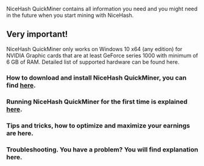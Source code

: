 NiceHash QuickMiner contains all information you need and you might need in the future when you start mining with NiceHash.

## Very important!

NiceHash QuickMiner only works on Windows 10 x64 (any edition) for NVIDIA Graphic cards that are at least GeForce series 1000 with minimum of 6 GB of RAM. Detailed list of supported hardware can be found here.

### How to download and install NiceHash QuickMiner, you can find [here](https://github.com/nicehash/NiceHashQuickMiner/wiki/Installation).

### Running NiceHash QuickMiner for the first time is explained [here](https://github.com/nicehash/NiceHashQuickMiner/wiki/Starting-first-time).

### Tips and tricks, how to optimize and maximize your earnings are here.

### Troubleshooting. You have a problem? You will find explanation here.
